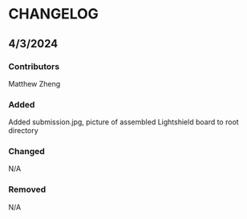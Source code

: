 # CHANGELOG

## 4/3/2024
### Contributors
Matthew Zheng

### Added
Added submission.jpg, picture of assembled Lightshield board to root directory

### Changed
N/A

### Removed
N/A